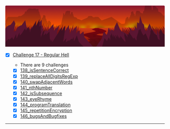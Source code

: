 ![arcade-core-17-hell](arcade-core-17-hell.png)

- [x] [Challenge 17 - Regular Hell]()

  - There are 9 challenges
  - [x] [138_isSentenceCorrect]()
  - [x] [139_replaceAllDigitsRegExp]()
  - [x] [140_swapAdjacentWords]()
  - [x] [141_nthNumber]()
  - [x] [142_isSubsequence]()
  - [x] [143_eyeRhyme]()
  - [x] [144_programTranslation]()
  - [x] [145_repetitionEncryption]()
  - [x] [146_bugsAndBugfixes]()

-------------








